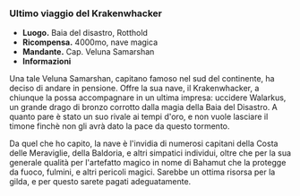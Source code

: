 ### **Ultimo viaggio del Krakenwhacker**
* **Luogo.** Baia del disastro, Rotthold
* **Ricompensa.** 4000mo, nave magica
* **Mandante.** Cap. Veluna Samarshan
* **Informazioni**
<div class="dialogue">
    <div class="icon chestibor"></div>
    <p>Una tale Veluna Samarshan, capitano famoso nel sud del continente, ha deciso di andare in pensione. Offre la sua nave, il Krakenwhacker, a chiunque la possa accompagnare in un ultima impresa: uccidere Walarkus, un grande drago di bronzo corrotto dalla magia della Baia del Disastro. A quanto pare è stato un suo rivale ai tempi d'oro, e non vuole lasciare il timone finchè non gli avrà dato la pace da questo tormento.</p>
    <div class="icon kynthea"></div>
    <p>Da quel che ho capito, la nave è l'invidia di numerosi capitani della Costa delle Meraviglie, della Baldoria, e altri simpatici individui, oltre che per la sua generale qualità per l'artefatto magico in nome di Bahamut che la protegge da fuoco, fulmini, e altri pericoli magici. Sarebbe un ottima risorsa per la gilda, e per questo sarete pagati adeguatamente.</p>
</div>

